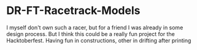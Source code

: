 # DR-FT-Racetrack-Models
I myself don't own such a racer, but for a friend I was already in some design process. But I think this could be a really fun project for the Hacktoberfest. Having fun in constructions, other in drifting after printing
